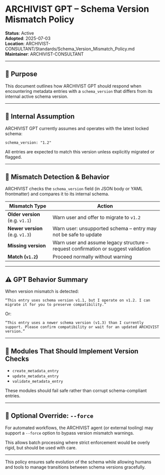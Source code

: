 # ARCHIVIST GPT – Schema Version Mismatch Policy

**Status**: Active  
**Adopted**: 2025-07-03  
**Location**: ARCHIVIST-CONSULTANT/Standards/Schema_Version_Mismatch_Policy.md  
**Maintainer**: ARCHIVIST-CONSULTANT

---

## 🎯 Purpose

This document outlines how ARCHIVIST GPT should respond when encountering metadata entries with a `schema_version` that differs from its internal active schema version.

---

## 📐 Internal Assumption

ARCHIVIST GPT currently assumes and operates with the latest locked schema:

```
schema_version: "1.2"
```

All entries are expected to match this version unless explicitly migrated or flagged.

---

## 🧭 Mismatch Detection & Behavior

ARCHIVIST checks the `schema_version` field (in JSON body or YAML frontmatter) and compares it to its internal schema.

| Mismatch Type | Action |
|---------------|--------|
| **Older version** (e.g. `v1.1`) | Warn user and offer to migrate to `v1.2` |
| **Newer version** (e.g. `v1.3`) | Warn user: unsupported schema – entry may not be safe to update |
| **Missing version** | Warn user and assume legacy structure – request confirmation or suggest validation |
| **Match (`v1.2`)** | Proceed normally without warning |

---

## ⚠️ GPT Behavior Summary

When version mismatch is detected:

```text
“This entry uses schema version v1.1, but I operate on v1.2. I can migrate it for you to preserve compatibility.”
```

Or:

```text
“This entry uses a newer schema version (v1.3) than I currently support. Please confirm compatibility or wait for an updated ARCHIVIST version.”
```

---

## 🧪 Modules That Should Implement Version Checks

- `create_metadata_entry`
- `update_metadata_entry`
- `validate_metadata_entry`

These modules should fail safe rather than corrupt schema-compliant entries.

---

## 🔧 Optional Override: `--force`

For automated workflows, the ARCHIVIST agent (or external tooling) may support a `--force` option to bypass version mismatch warnings.

This allows batch processing where strict enforcement would be overly rigid, but should be used with care.

---

This policy ensures safe evolution of the schema while allowing humans and tools to manage transitions between schema versions gracefully.
